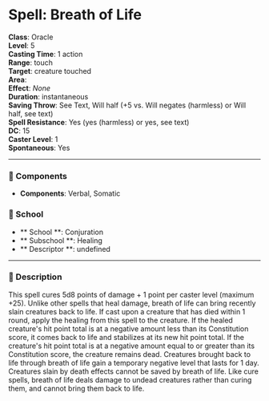
# Spell: Breath of Life
**Class**: Oracle  
**Level**: 5  
**Casting Time**: 1 action  
**Range**: touch  
**Target**: creature touched  
**Area**:   
**Effect**: _None_  
**Duration**: instantaneous  
**Saving Throw**: See Text, Will half (+5 vs. Will negates (harmless) or Will half, see text)  
**Spell Resistance**: Yes (yes (harmless) or yes, see text)  
**DC**: 15  
**Caster Level**: 1  
**Spontaneous**: Yes

---

### 🔮 Components
- **Components**: Verbal, Somatic

### 🏫 School
- ** School **: Conjuration
- ** Subschool **: Healing
- ** Descriptor **: undefined
---

### 📜 Description
This spell cures 5d8 points of damage + 1 point per caster level (maximum +25). Unlike other spells that heal damage, breath of life can bring recently slain creatures back to life. If cast upon a creature that has died within 1 round, apply the healing from this spell to the creature. If the healed creature's hit point total is at a negative amount less than its Constitution score, it comes back to life and stabilizes at its new hit point total. If the creature's hit point total is at a negative amount equal to or greater than its Constitution score, the creature remains dead. Creatures brought back to life through breath of life gain a temporary negative level that lasts for 1 day. Creatures slain by death effects cannot be saved by breath of life. Like cure spells, breath of life deals damage to undead creatures rather than curing them, and cannot bring them back to life.
